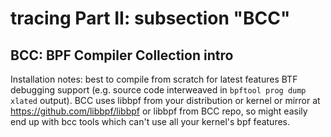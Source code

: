 tracing Part II: subsection "BCC"
================================================================================
## BCC: BPF Compiler Collection intro

Installation notes: best to compile from scratch for latest features BTF debugging support (e.g. source code interweaved in `bpftool prog dump xlated` output). BCC uses libbpf from your distribution or kernel or mirror at https://github.com/libbpf/libbpf or libbpf from BCC repo, so might easily end up with bcc tools which can't use all your kernel's bpf features.





